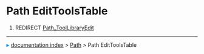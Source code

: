 # Path EditToolsTable
1.  REDIRECT [Path\_ToolLibraryEdit](Path_ToolLibraryEdit.md)



---
![](images/Right_arrow.png) [documentation index](../README.md) > [Path](Path_Workbench.md) > Path EditToolsTable
